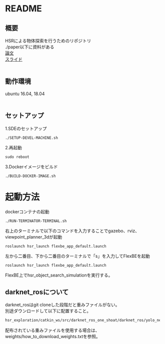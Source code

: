 # README
## 概要
HSRによる物体探索を行うためのリポジトリ  
./paper以下に資料がある  
[論文](paper/rsj_2020_submit.pdf)  
[スライド](paper/rsj_presentation.pptx)  
<br/>

## 動作環境
ubuntu 16.04, 18.04  
<br/>

## セットアップ
1.SDEのセットアップ  
```shell
./SETUP-DEVEL-MACHINE.sh
```

2.再起動  
```shell
sudo reboot
```

3.Dockerイメージをビルド  
```shell
./BUILD-DOCKER-IMAGE.sh
```

# 起動方法
dockerコンテナの起動  
```shell
./RUN-TERMINATOR-TERMINAL.sh
```

右上のターミナルで以下のコマンドを入力することでgazebo、rviz、viewpoint_planner_3dが起動  
```shell
roslaunch hsr_launch flexbe_app_default.launch  
```

左から二番目、下から二番目のターミナルで「s」を入力してFlexBEを起動  
```shell
roslaunch hsr_launch flexbe_app_default.launch  
```

FlexBE上でhsr_object_search_simulationを実行する。  

## darknet_rosについて
darknet_rosはgit cloneした段階だと重みファイルがない。  
別途ダウンロードして以下に配置すること。
```bash
hsr_exploration/catkin_ws/src/darknet_ros_one_shoat/darknet_ros/yolo_network_config/weights
```
配布されている重みファイルを使用する場合は、weights/how_to_download_weights.txtを参照。
